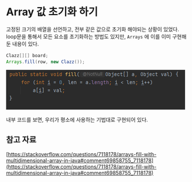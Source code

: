 # Array 값 초기화 하기

고정된 크기의 배열을 선언하고, 전부 같은 값으로 초기화 해야되는 상황이 있었다. loop문을 통해서 모든 요소를 초기화하는 방법도 있지만, `Arrays` 에 이를 이미 구현해둔 내용이 있다.

```java
Clazz[][] board;
Arrays.fill(row, new Clazz());
```

![Untitled](assets/Untitled-4549647.png)

내부 코드를 보면, 우리가 평소에 사용하는 기법대로 구현되어 있다.

## 참고 자료

[https://stackoverflow.com/questions/7118178/arrays-fill-with-multidimensional-array-in-java#comment69858755_7118178](https://stackoverflow.com/questions/7118178/arrays-fill-with-multidimensional-array-in-java#comment69858755_7118178)